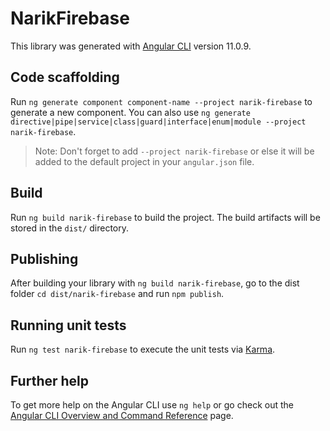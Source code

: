 # NarikFirebase

This library was generated with [Angular CLI](https://github.com/angular/angular-cli) version 11.0.9.

## Code scaffolding

Run `ng generate component component-name --project narik-firebase` to generate a new component. You can also use `ng generate directive|pipe|service|class|guard|interface|enum|module --project narik-firebase`.
> Note: Don't forget to add `--project narik-firebase` or else it will be added to the default project in your `angular.json` file. 

## Build

Run `ng build narik-firebase` to build the project. The build artifacts will be stored in the `dist/` directory.

## Publishing

After building your library with `ng build narik-firebase`, go to the dist folder `cd dist/narik-firebase` and run `npm publish`.

## Running unit tests

Run `ng test narik-firebase` to execute the unit tests via [Karma](https://karma-runner.github.io).

## Further help

To get more help on the Angular CLI use `ng help` or go check out the [Angular CLI Overview and Command Reference](https://angular.io/cli) page.
